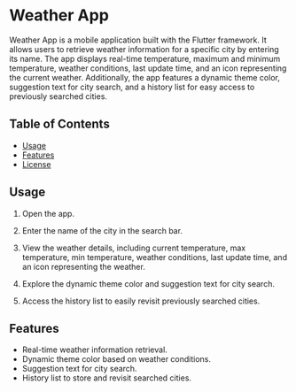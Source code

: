 # Weather App

Weather App is a mobile application built with the Flutter framework. It allows users to retrieve weather information for a specific city by entering its name. The app displays real-time temperature, maximum and minimum temperature, weather conditions, last update time, and an icon representing the current weather. Additionally, the app features a dynamic theme color, suggestion text for city search, and a history list for easy access to previously searched cities.

## Table of Contents


- [Usage](#usage)
- [Features](#features)
- [License](#license)

## Usage

1. Open the app.

2. Enter the name of the city in the search bar.

3. View the weather details, including current temperature, max temperature, min temperature, weather conditions, last update time, and an icon representing the weather.

4. Explore the dynamic theme color and suggestion text for city search.

5. Access the history list to easily revisit previously searched cities.

## Features

- Real-time weather information retrieval.
- Dynamic theme color based on weather conditions.
- Suggestion text for city search.
- History list to store and revisit searched cities.




